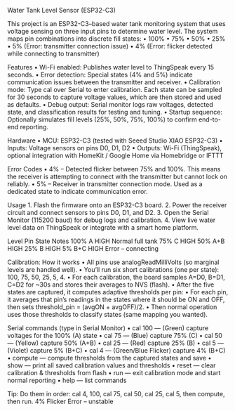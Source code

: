 Water Tank Level Sensor (ESP32-C3)

This project is an ESP32-C3–based water tank monitoring system that uses voltage sensing on three input pins to determine water level. The system maps pin combinations into discrete fill states:
	•	100%
	•	75%
	•	50%
	•	25%
	•	5% (Error: transmitter connection issue)
	•	4% (Error: flicker detected while connecting to transmitter)

Features
	•	Wi-Fi enabled: Publishes water level to ThingSpeak every 15 seconds.
	•	Error detection: Special states (4% and 5%) indicate communication issues between the transmitter and receiver.
	•	Calibration mode: Type cal over Serial to enter calibration. Each state can be sampled for 30 seconds to capture voltage values, which are then stored and used as defaults.
	•	Debug output: Serial monitor logs raw voltages, detected state, and classification results for testing and tuning.
	•	Startup sequence: Optionally simulates fill levels (25%, 50%, 75%, 100%) to confirm end-to-end reporting.

Hardware
	•	MCU: ESP32-C3 (tested with Seeed Studio XIAO ESP32-C3)
	•	Inputs: Voltage sensors on pins D0, D1, D2
	•	Outputs: Wi-Fi (ThingSpeak), optional integration with HomeKit / Google Home via Homebridge or IFTTT

Error Codes
	•	4% – Detected flicker between 75% and 100%. This means the receiver is attempting to connect with the transmitter but cannot lock on reliably.
	•	5% – Receiver in transmitter connection mode. Used as a dedicated state to indicate communication error.

Usage
	1.	Flash the firmware onto an ESP32-C3 board.
	2.	Power the receiver circuit and connect sensors to pins D0, D1, and D2.
	3.	Open the Serial Monitor (115200 baud) for debug logs and calibration.
	4.	View live water level data on ThingSpeak or integrate with a smart home platform.

Level  Pin State  Notes
100%   A HIGH     Normal full tank
75%    C HIGH
50%    A+B HIGH
25%    B HIGH
5%     B+C HIGH   Error – connecting

Calibration:
How it works
	•	All pins use analogReadMilliVolts (so marginal levels are handled well).
	•	You’ll run six short calibrations (one per state): 100, 75, 50, 25, 5, 4.
	•	For each calibration, the board samples A=D0, B=D1, C=D2 for ~30s and stores their averages to NVS (flash).
	•	After the five states are captured, it computes adaptive thresholds per pin:
	•	For each pin, it averages that pin’s readings in the states where it should be ON and OFF, then sets threshold_pin = (avgON + avgOFF)/2.
	•	Then normal operation uses those thresholds to classify states (same mapping you wanted).

Serial commands (type in Serial Monitor)
	•	cal 100 — (Green) capture voltages for the 100% (A) state
	•	cal 75  — (Blue) capture 75% (C)
	•	cal 50  — (Yellow) capture 50% (A+B)
	•	cal 25  — (Red) capture 25% (B)
	•	cal 5   — (Violet) capture 5% (B+C)
 	•	cal 4   — (Green/Blue Flicker) capture 4% (B+C)
	•	compute — compute thresholds from the captured states and save
	•	show    — print all saved calibration values and thresholds
	•	reset   — clear calibration & thresholds from flash
	•	run     — exit calibration mode and start normal reporting
	•	help    — list commands

Tip: Do them in order: cal 4, 100, cal 75, cal 50, cal 25, cal 5, then compute, then run.
4%     Flicker    Error – unstable

